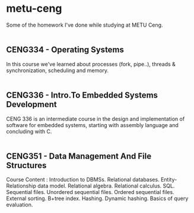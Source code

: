 # metu-ceng
Some of the homework I've done while studying at METU Ceng.  
<br/>

## CENG334 - Operating Systems
In this course we've learned about processes (fork, pipe..), threads & synchronization, scheduling and memory.  
<br/>

## CENG336 - Intro.To Embedded Systems Development
CENG 336 is an intermediate course in the design and implementation of software for embedded systems, starting with assembly language and concluding with C.  
<br/>

## CENG351 - Data Management And File Structures
Course Content : Introduction to DBMSs. Relational databases. Entity-Relationship data model. Relational algebra. Relational calculus. SQL. Sequential files. Unordered sequential files. Ordered sequential files. External sorting. B+tree index. Hashing. Dynamic hashing. Basics of query evaluation.  
